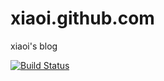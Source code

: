 xiaoi.github.com
================

xiaoi's blog



[![Build Status](https://travis-ci.org/xiaoi/xiaoi.github.com.png)](https://travis-ci.org/xiaoi/xiaoi.github.com)
